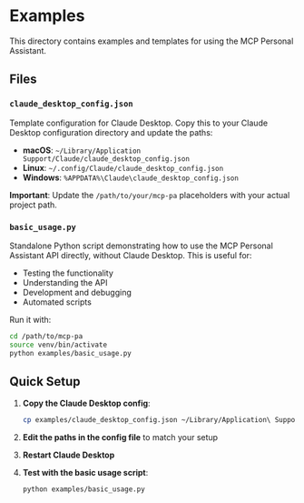 # Examples

This directory contains examples and templates for using the MCP Personal Assistant.

## Files

### `claude_desktop_config.json`
Template configuration for Claude Desktop. Copy this to your Claude Desktop configuration directory and update the paths:

- **macOS**: `~/Library/Application Support/Claude/claude_desktop_config.json`
- **Linux**: `~/.config/Claude/claude_desktop_config.json`
- **Windows**: `%APPDATA%\Claude\claude_desktop_config.json`

**Important**: Update the `/path/to/your/mcp-pa` placeholders with your actual project path.

### `basic_usage.py`
Standalone Python script demonstrating how to use the MCP Personal Assistant API directly, without Claude Desktop. This is useful for:

- Testing the functionality
- Understanding the API
- Development and debugging
- Automated scripts

Run it with:
```bash
cd /path/to/mcp-pa
source venv/bin/activate
python examples/basic_usage.py
```

## Quick Setup

1. **Copy the Claude Desktop config**:
   ```bash
   cp examples/claude_desktop_config.json ~/Library/Application\ Support/Claude/claude_desktop_config.json
   ```

2. **Edit the paths in the config file** to match your setup

3. **Restart Claude Desktop**

4. **Test with the basic usage script**:
   ```bash
   python examples/basic_usage.py
   ```